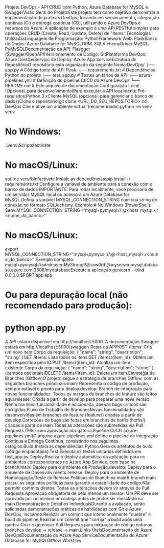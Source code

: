 Projeto DevOps - API CRUD com Python, Azure Database for MySQL e SwaggerVisão Geral do ProjetoEste projeto tem como objetivo demonstrar a implementação de práticas DevOps, focando em versionamento, integração contínua (CI) e entrega contínua (CD), utilizando o Azure DevOps e recursos do Azure. A aplicação de exemplo é uma API RESTful simples para operações CRUD (Create, Read, Update, Delete) de "Items".Tecnologias UtilizadasLinguagem de Programação: PythonFramework Web: FlaskBanco de Dados: Azure Database for MySQLORM: SQLAlchemyDriver MySQL: PyMySQLDocumentação da API: Flasgger (Swagger/OpenAPI)Versionamento de Código: GitPlataforma DevOps: Azure DevOpsServiço de Deploy: Azure App ServiceEstrutura do RepositórioO repositório está organizado da seguinte forma:DevOps/
├── app.py                  # Código fonte da API Flask
├── requirements.txt        # Dependências Python do projeto
├── test_app.py             # Testes unitários da API
├── azure-pipelines.yml     # Definição do pipeline CI/CD do Azure DevOps
└── README.md               # Este arquivo de documentação
Configuração Local (Opcional, para desenvolvimento)Para executar a API localmente:Pré-requisitos:Python 3.xCliente MySQL (opcional, para gerenciar o banco de dados)Clone o repositório:git clone <URL_DO_SEU_REPOSITORIO>
cd DevOps
Crie e ative um ambiente virtual (recomendado):python -m venv venv
# No Windows:
.\venv\Scripts\activate
# No macOS/Linux:
source venv/bin/activate
Instale as dependências:pip install -r requirements.txt
Configure a variável de ambiente para a conexão com o banco de dados:IMPORTANTE: Para rodar localmente, você precisaria de um servidor MySQL local ou acesso a um Azure Database for MySQL.Defina a variável MYSQL_CONNECTION_STRING com sua string de conexão no formato SQLAlchemy. Exemplo:# No Windows (PowerShell):
$env:MYSQL_CONNECTION_STRING="mysql+pymysql://<usuario>:<senha>@<host_mysql>:<porta>/<nome_do_banco>"
# No macOS/Linux:
export MYSQL_CONNECTION_STRING="mysql+pymysql://<usuario>:<senha>@<host_mysql>:<porta>/<nome_do_banco>"
Exemplo completo: mysql+pymysql://adminuser:MyStrongP@ssw0rd!@myserver.mysql.database.azure.com:3306/mydatabaseExecute a aplicação:gunicorn --bind 0.0.0.0:$PORT app:app
# Ou para depuração local (não recomendado para produção):
# python app.py
A API estará disponível em http://localhost:5000. A documentação Swagger estará em http://localhost:5000/swagger/.Rotas da APIPOST /items: Cria um novo item.Corpo da requisição: { "name": "string", "description": "string" }GET /items: Lista todos os itens.GET /items/{item_id}: Obtém um item específico pelo ID.PUT /items/{item_id}: Atualiza um item existente.Corpo da requisição: { "name": "string", "description": "string" } (campos opcionais)DELETE /items/{item_id}: Deleta um item.Estratégia de Branches (Gitflow)O projeto segue a estratégia de branches Gitflow, com as seguintes branches principais:main: Representa o código de produção, sempre estável e pronto para deploy.develop: Branch de integração para novas funcionalidades. Todos os merges de branches de feature são feitos aqui.release: Criada a partir de develop para preparar uma nova versão. Nenhuma nova funcionalidade é adicionada, apenas bugs críticos são corrigidos.Fluxo de Trabalho de BranchesNovas funcionalidades são desenvolvidas em branches de feature (feature/<nome-da-feature>) criadas a partir de develop.Correções de bugs são feitas em branches de hotfix (hotfix/<nome-do-bug>) criadas a partir de main.Todas as alterações são submetidas via Pull Requests (PRs) com aprovação obrigatória.Pipeline CI/CD (azure-pipelines.yml)O arquivo azure-pipelines.yml define o pipeline de Integração Contínua e Entrega Contínua, consistindo nos seguintes estágios:Build:Instala as dependências Python.Gera os artefatos de build (código empacotado).Test:Executa os testes unitários definidos em test_app.py.Deploy:Realiza o deploy automático da aplicação para os ambientes correspondentes no Azure App Service, com base na branch:main: Deploy para o ambiente de Produção.develop: Deploy para o ambiente de Desenvolvimento.release: Deploy para o ambiente de Homologação/Teste de Release.Políticas de Branch na mainA branch main possui as seguintes políticas para garantir a estabilidade do código:Não permitir commits diretos: Todas as alterações devem vir através de Pull Requests.Aprovação obrigatória de pelo menos um revisor: Um PR deve ser aprovado por no mínimo um colega antes de poder ser mesclado na main.Demonstração e Desafios IndividuaisDurante a avaliação, serão solicitadas demonstrações práticas de habilidades com Git e Azure DevOps, incluindo:Realizar um commit que intencionalmente "quebre" a build do pipeline.Realizar um commit que "corrija" a build após uma quebra.Criar e gerenciar Pull Requests para migração de código entre as branches develop → release → main.Links ÚteisDocumentação do Azure DevOpsDocumentação do Azure App ServiceDocumentação do Azure Database for MySQLGitflow Workflow